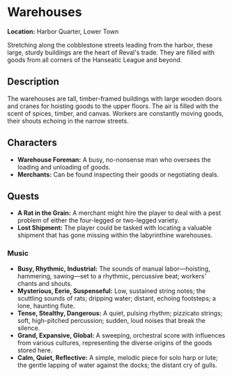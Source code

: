 # Warehouses

**Location:** Harbor Quarter, Lower Town

Stretching along the cobblestone streets leading from the harbor, these large, sturdy buildings are the heart of Reval's trade. They are filled with goods from all corners of the Hanseatic League and beyond.

## Description

The warehouses are tall, timber-framed buildings with large wooden doors and cranes for hoisting goods to the upper floors. The air is filled with the scent of spices, timber, and canvas. Workers are constantly moving goods, their shouts echoing in the narrow streets.

## Characters

- **Warehouse Foreman:** A busy, no-nonsense man who oversees the loading and unloading of goods.
- **Merchants:** Can be found inspecting their goods or negotiating deals.

## Quests

- **A Rat in the Grain:** A merchant might hire the player to deal with a pest problem of either the four-legged or two-legged variety.
- **Lost Shipment:** The player could be tasked with locating a valuable shipment that has gone missing within the labyrinthine warehouses.

### Music
- **Busy, Rhythmic, Industrial:** The sounds of manual labor—hoisting, hammering, sawing—set to a rhythmic, percussive beat; workers' chants and shouts.
- **Mysterious, Eerie, Suspenseful:** Low, sustained string notes; the scuttling sounds of rats; dripping water; distant, echoing footsteps; a lone, haunting flute.
- **Tense, Stealthy, Dangerous:** A quiet, pulsing rhythm; pizzicato strings; soft, high-pitched percussion; sudden, loud noises that break the silence.
- **Grand, Expansive, Global:** A sweeping, orchestral score with influences from various cultures, representing the diverse origins of the goods stored here.
- **Calm, Quiet, Reflective:** A simple, melodic piece for solo harp or lute; the gentle lapping of water against the docks; the distant cry of gulls.
